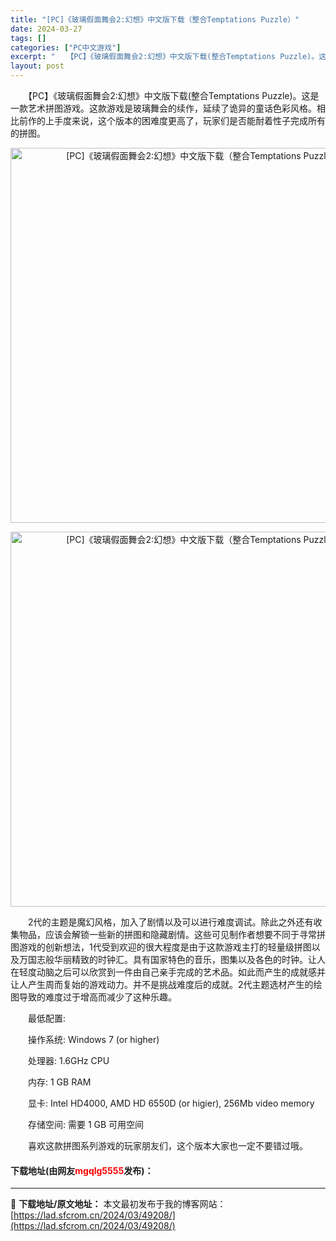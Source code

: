 ```yaml
---
title: "[PC]《玻璃假面舞会2:幻想》中文版下载（整合Temptations Puzzle）"
date: 2024-03-27
tags: []
categories: ["PC中文游戏"]
excerpt: "　　【PC】《玻璃假面舞会2:幻想》中文版下载(整合Temptations Puzzle)。这是一款艺术拼图游戏。这款游戏是玻璃舞会的续作，延续了诡异的童话色彩风格。相比前作的上手度来说，这个版本的困难度更高了，玩家们是否能耐着性子完成所有的拼图。 　　2代的主题是魔幻风格，加入了剧情以及可以进行难&hellip;"
layout: post
---
```


 <p>　　【PC】《玻璃假面舞会2:幻想》中文版下载(整合Temptations Puzzle)。这是一款艺术拼图游戏。这款游戏是玻璃舞会的续作，延续了诡异的童话色彩风格。相比前作的上手度来说，这个版本的困难度更高了，玩家们是否能耐着性子完成所有的拼图。</p> <p align="center"><img align="" border="0" src="https://lad.sfcrom.cn/wp-content/uploads/2024/03/20240327_66037578cda50.webp" width="600" alt="[PC]《玻璃假面舞会2:幻想》中文版下载（整合Temptations Puzzle）" /></p> <p align="center"><img align="" border="0" src="https://lad.sfcrom.cn/wp-content/uploads/2024/03/20240327_660375793ee68.webp" width="600" alt="[PC]《玻璃假面舞会2:幻想》中文版下载（整合Temptations Puzzle）" /></p> <p>　　2代的主题是魔幻风格，加入了剧情以及可以进行难度调试。除此之外还有收集物品，应该会解锁一些新的拼图和隐藏剧情。这些可见制作者想要不同于寻常拼图游戏的创新想法，1代受到欢迎的很大程度是由于这款游戏主打的轻量级拼图以及万国志般华丽精致的时钟汇。具有国家特色的音乐，图集以及各色的时钟。让人在轻度动脑之后可以欣赏到一件由自己亲手完成的艺术品。如此而产生的成就感并让人产生周而复始的游戏动力。并不是挑战难度后的成就。2代主题选材产生的绘图导致的难度过于增高而减少了这种乐趣。</p> <p>　　最低配置:</p> <p>　　操作系统: Windows 7 (or higher)</p> <p>　　处理器: 1.6GHz CPU</p> <p>　　内存: 1 GB RAM</p> <p>　　显卡: Intel HD4000, AMD HD 6550D (or higier), 256Mb video memory</p> <p>　　存储空间: 需要 1 GB 可用空间</p> <p>　　喜欢这款拼图系列游戏的玩家朋友们，这个版本大家也一定不要错过哦。</p> <p><h4>下载地址(由网友<font color="red">mgqlg5555</font>发布)：</h4></p> 

---
📖 **下载地址/原文地址：** 本文最初发布于我的博客网站：[https://lad.sfcrom.cn/2024/03/49208/](https://lad.sfcrom.cn/2024/03/49208/)
